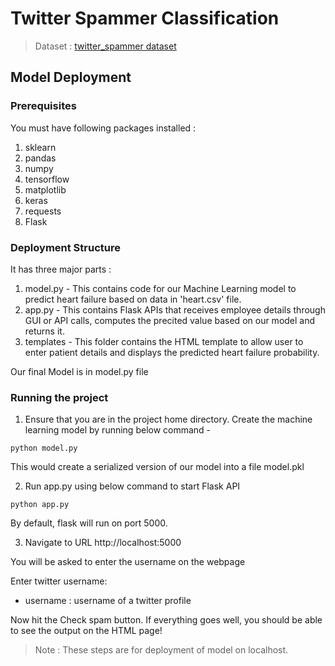 # **Twitter Spammer Classification**

> Dataset : [twitter_spammer dataset](https://www.kaggle.com/datasets/vinaykumar52/twitter-spammer-classification)

## **Model Deployment**

### Prerequisites
You must have following packages installed :
1. sklearn
2. pandas
3. numpy
4. tensorflow
5. matplotlib
6. keras
7. requests
7. Flask

### Deployment Structure
It has three major parts :
1. model.py - This contains code for our Machine Learning model to predict heart failure based on data in 'heart.csv' file.
2. app.py - This contains Flask APIs that receives employee details through GUI or API calls, computes the precited value based on our model and returns it.
3. templates - This folder contains the HTML template to allow user to enter patient details and displays the predicted heart failure probability.

Our final Model is in model.py file

### Running the project

1. Ensure that you are in the project home directory. Create the machine learning model by running below command -
```
python model.py
```
This would create a serialized version of our model into a file model.pkl

2. Run app.py using below command to start Flask API
```
python app.py
```
By default, flask will run on port 5000.

3. Navigate to URL http://localhost:5000

You will be asked to enter the username on the webpage

Enter twitter username:

* username : username of a twitter profile

Now hit the Check spam button.
If everything goes well, you should  be able to see the output on the HTML page!

> Note : These steps are for deployment of model on localhost.
